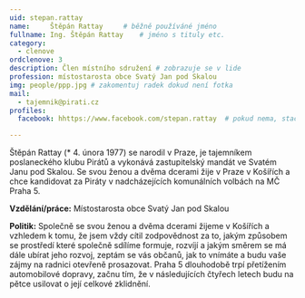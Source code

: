```yaml
---
uid: stepan.rattay
name:     Štěpán Rattay  	# běžně používáné jméno
fullname: Ing. Štěpán Rattay  	# jméno s tituly etc.
category:
  - clenove
ordclenove: 3
description: Člen místního sdružení # zobrazuje se v lide
profession: místostarosta obce Svatý Jan pod Skalou
img: people/ppp.jpg # zakomentuj radek dokud není fotka
mail:
  - tajemnik@pirati.cz
profiles:
  facebook: hhttps://www.facebook.com/stepan.rattay  # pokud nema, staci smazat tuto radku

---
```


Štěpán Rattay (* 4. února 1977) se narodil v Praze, je tajemníkem poslaneckého klubu Pirátů a vykonává zastupitelský mandát ve Svatém Janu pod Skalou. Se svou ženou a dvěma dcerami žije v Praze v Košířích a chce kandidovat za Piráty v nadcházejících komunálních volbách na MČ Praha 5.

**Vzdělání/práce:** Místostarosta obce Svatý Jan pod Skalou

**Politik:** Společně se svou ženou a dvěma dcerami žijeme v Košířích a vzhledem k tomu, že jsem vždy cítil zodpovědnost za to, jakým způsobem se prostředí které společně sdílíme formuje, rozvíjí a jakým směrem se má dále ubírat jeho rozvoj, zeptám se vás občanů, jak to vnímáte a budu vaše zájmy na radnici otevřeně prosazovat. Praha 5 dlouhodobě trpí přetížením automobilové dopravy, začnu tím, že v následujících čtyřech letech budu na pětce usilovat o její celkové zklidnění.
